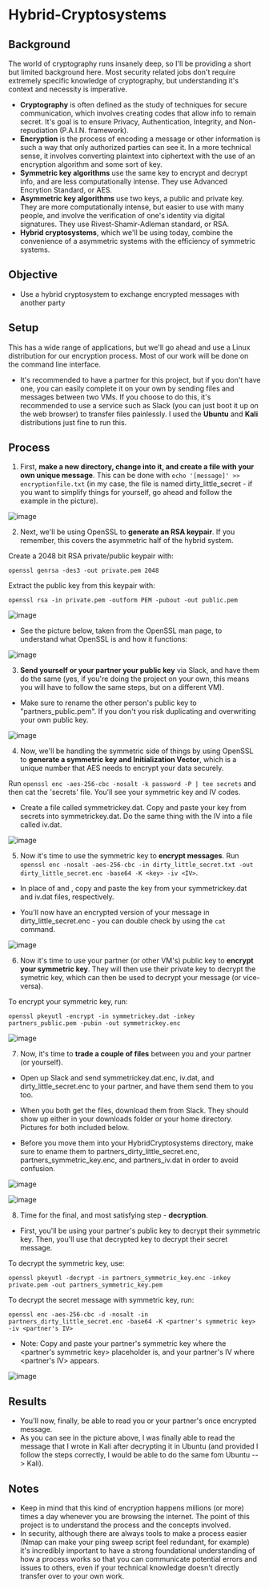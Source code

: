 # **Hybrid-Cryptosystems**

## **Background**
The world of cryptography runs insanely deep, so I'll be providing a short but limited background here. Most security related jobs don't require extremely specific knowledge of cryptography, but understanding it's context and necessity is imperative.
- **Cryptography** is often defined as the study of techniques for secure communication, which involves creating codes that allow info to remain secret. It's goal is to ensure Privacy, Authentication, Integrity, and Non-repudiation (P.A.I.N. framework).
- **Encryption** is the process of encoding a message or other information is such a way that only authorized parties can see it. In a more technical sense, it involves converting plaintext into ciphertext with the use of an encryption algorithm and some sort of key.
- **Symmetric key algorithms** use the same key to encrypt and decrypt info, and are less computationally intense. They use Advanced Encrytion Standard, or AES.
- **Asymmetric key algorithms** use two keys, a public and private key. They are more computationally intense, but easier to use with many people, and involve the verification of one's identity via digital signatures. They use Rivest-Shamir-Adleman standard, or RSA.
- **Hybrid cryptosystems**, which we'll be using today, combine the convenience of a asymmetric systems with the efficiency of symmetric systems. 

## **Objective**
- Use a hybrid cryptosystem to exchange encrypted messages with another party

## **Setup**
This has a wide range of applications, but we'll go ahead and use a Linux distribution for our encryption process. Most of our work will be done on the command line interface.
- It's recommended to have a partner for this project, but if you don't have one, you can easily complete it on your own by sending files and messages between two VMs. If you choose to do this, it's recommended to use a service such as Slack (you can just boot it up on the web browser) to transfer files painlessly. I used the **Ubuntu** and **Kali** distributions just fine to run this.

## **Process** 
1. First, **make a new directory, change into it, and create a file with your own unique message**. This can be done with `echo '[message]' >> encryptionfile.txt` (in my case, the file is named dirty_little_secret - if you want to simplify things for yourself, go ahead and follow the example in the picture).

![image](https://user-images.githubusercontent.com/55573209/77864203-ee276080-71ec-11ea-8743-2b6d2a362804.png)

2. Next, we'll be using OpenSSL to **generate an RSA keypair**. If you remember, this covers the asymmetric half of the hybrid system. 

Create a 2048 bit RSA private/public keypair with:

`openssl genrsa -des3 -out private.pem 2048`

Extract the public key from this keypair with:

`openssl rsa -in private.pem -outform PEM -pubout -out public.pem`

![image](https://user-images.githubusercontent.com/55573209/77864205-f1bae780-71ec-11ea-9271-fc18ba0fc874.png)

- See the picture below, taken from the OpenSSL man page, to understand what OpenSSL is and how it functions:

![image](https://user-images.githubusercontent.com/55573209/77864261-275fd080-71ed-11ea-99ef-f7ad9203ef73.png)

3. **Send yourself or your partner your public key** via Slack, and have them do the same (yes, if you're doing the project on your own, this means you will have to follow the same steps, but on a different VM). 

- Make sure to rename the other person's public key to "partners_public.pem". If you don't you risk duplicating and overwriting your own public key. 

![image](https://user-images.githubusercontent.com/55573209/77864207-f4b5d800-71ec-11ea-89e6-55980c93642b.png)

4. Now, we'll be handling the symmetric side of things by using OpenSSL to **generate a symmetric key and Initialization Vector**, which is a unique number that AES needs to encrypt your data securely.

Run `openssl enc -aes-256-cbc -nosalt -k password -P | tee secrets` and then cat the 'secrets' file. You'll see your symmetric key and IV codes. 

- Create a file called symmetrickey.dat. Copy and paste your key from secrets into symmetrickey.dat. Do the same thing with the IV into a file called iv.dat.

![image](https://user-images.githubusercontent.com/55573209/77864209-f8495f00-71ec-11ea-824b-cdbc48f515e8.png)

5. Now it's time to use the symmetric key to **encrypt messages**. Run `openssl enc -nosalt -aes-256-cbc -in dirty_little_secret.txt -out dirty_little_secret.enc -base64 -K <key> -iv <IV>`.

- In place of <key> and <IV>, copy and paste the key from your symmetrickey.dat and iv.dat files, respectively.
  
- You'll now have an encrypted version of your message in dirty_little_secret.enc - you can double check by using the `cat` command.

![image](https://user-images.githubusercontent.com/55573209/77864219-01d2c700-71ed-11ea-939c-c3fea794d83a.png)

6. Now it's time to use your partner (or other VM's) public key to **encrypt your symmetric key**. They will then use their private key to decrypt the symetric key, which can then be used to decrypt your message (or vice-versa). 

To encrypt your symmetric key, run:

`openssl pkeyutl -encrypt -in symmetrickey.dat -inkey partners_public.pem -pubin -out symmetrickey.enc`

![image](https://user-images.githubusercontent.com/55573209/77864221-06977b00-71ed-11ea-9f4b-c68d57c00285.png)

7. Now, it's time to **trade a couple of files** between you and your partner (or yourself). 

- Open up Slack and send symmetrickey.dat.enc, iv.dat, and dirty_little_secret.enc to your partner, and have them send them to you too.

- When you both get the files, download them from Slack. They should show up either in your downloads folder or your home directory. Pictures for both included below.

- Before you move them into your HybridCryptosystems directory, make sure to ename them to partners_dirty_little_secret.enc, partners_symmetric_key.enc, and partners_iv.dat in order to avoid confusion. 

![image](https://user-images.githubusercontent.com/55573209/77864232-11521000-71ed-11ea-9e07-177cab13770b.png)

![image](https://user-images.githubusercontent.com/55573209/77864237-157e2d80-71ed-11ea-8b3b-2f6112aae136.png)

8. Time for the final, and most satisfying step - **decryption**. 

- First, you'll be using your partner's public key to decrypt their symmetric key. Then, you'll use that decrypted key to decrypt their secret message.

To decrypt the symmetric key, use:

`openssl pkeyutl -decrypt -in partners_symmetric_key.enc -inkey private.pem -out partners_symmetric_key.pem`

To decrypt the secret message with symmetric key, run:

`openssl enc -aes-256-cbc -d -nosalt -in partners_dirty_little_secret.enc -base64 -K <partner's symmetric key> -iv <partner's IV>`

- Note: Copy and paste your partner's symmetric key where the <partner's symmetric key> placeholder is, and your partner's IV where <partner's IV> appears.

![image](https://user-images.githubusercontent.com/55573209/77864250-1b740e80-71ed-11ea-9892-e3802ba42de5.png)

## **Results**
- You'll now, finally, be able to read you or your partner's once encrypted message. 
- As you can see in the picture above, I was finally able to read the message that I wrote in Kali after decrypting it in Ubuntu (and provided I follow the steps correctly, I would be able to do the same fom Ubuntu --> Kali). 

## **Notes** 
- Keep in mind that this kind of encryption happens millions (or more) times a day whenever you are browsing the internet. The point of this project is to understand the process and the concepts involved. 
- In security, although there are always tools to make a process easier (Nmap can make your ping sweep script feel redundant, for example) it's incredibly important to have a strong foundational understanding of how a process works so that you can communicate potential errors and issues to others, even if your technical knowledge doesn't directly transfer over to your own work. 
